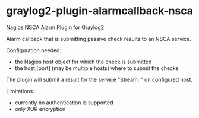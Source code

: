 graylog2-plugin-alarmcallback-nsca
==================================

Nagios NSCA Alarm Plugin for Graylog2

Alarm callback that is submitting passive check results to an NSCA service.

Configuration needed:
- the Nagios host object for which the check is submitted
- the host:[port] (may be multiple hosts) where to submit the checks

The plugin will submit a result for the service "Stream: <streamName>" on configured host.


Limitations:
- currently no authentication is supported
- only XOR encryption

